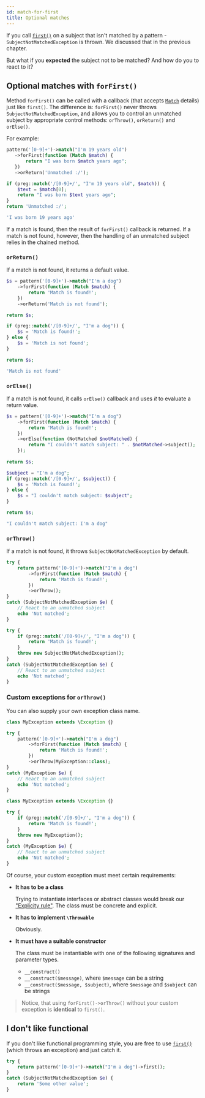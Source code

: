 ```yaml
---
id: match-for-first
title: Optional matches
---
```


If you call [`first()`](match-first.md) on a subject that isn't matched by a pattern - `SubjectNotMatchedException` is thrown. We discussed
that in the previous chapter. 

But what if you **expected** the subject not to be matched? And how do you to react to it? 

## Optional matches with `forFirst()`

Method `forFirst()` can be called with a callback (that accepts [`Match`](match-details.md) details) just like `first()`. The difference is:
`forFirst()` never throws `SubjectNotMatchedException`, and allows you to control an unmatched subject by appropriate 
control methods: `orThrow()`, `orReturn()` and `orElse()`.

For example:

<!--DOCUSAURUS_CODE_TABS-->
<!--T-Regx-->
```php
pattern('[0-9]+')->match("I'm 19 years old")
   ->forFirst(function (Match $match) {
       return "I was born $match years ago";
   })
   ->orReturn('Unmatched :/');
```
<!--PHP-->
```php
if (preg::match('/[0-9]+/', "I'm 19 years old", $match)) {
    $text = $match[0];
    return "I was born $text years ago";
}
return 'Unmatched :/';
```
<!--END_DOCUSAURUS_CODE_TABS-->
<!--T-Regx:{return-at(0)}-->
<!--Result-Value-->

```php
'I was born 19 years ago'
```

If a match is found, then the result of `forFirst()` callback is returned. If a match is not found, however, then the 
handling of an unmatched subject relies in the chained method.

### `orReturn()`

If a match is not found, it returns a default value.

<!--DOCUSAURUS_CODE_TABS-->
<!--T-Regx-->
```php
$s = pattern('[0-9]+')->match("I'm a dog")
    ->forFirst(function (Match $match) {
        return 'Match is found!';
    })
    ->orReturn('Match is not found');

return $s;
```
<!--PHP-->
```php
if (preg::match('/[0-9]+/', "I'm a dog")) {
    $s = 'Match is found!';
} else {
    $s = 'Match is not found';
}

return $s;
```
<!--END_DOCUSAURUS_CODE_TABS-->
<!--Result-Value-->

```php
'Match is not found'
```

### `orElse()`

If a match is not found, it calls `orElse()` callback and uses *it* to evaluate a return value.

<!--DOCUSAURUS_CODE_TABS-->
<!--T-Regx-->
```php
$s = pattern('[0-9]+')->match("I'm a dog")
    ->forFirst(function (Match $match) {
        return 'Match is found!';
    })
    ->orElse(function (NotMatched $notMatched) { 
        return "I couldn't match subject: " . $notMatched->subject();
    });
    
return $s;
```
<!--PHP-->
```php
$subject = "I'm a dog";
if (preg::match('/[0-9]+/', $subject)) {
    $s = 'Match is found!';
} else {
    $s = "I couldn't match subject: $subject";
}

return $s;
```
<!--END_DOCUSAURUS_CODE_TABS-->
<!--Result-Value-->

```php
"I couldn't match subject: I'm a dog"
```
### `orThrow()`

If a match is not found, it throws `SubjectNotMatchedException` by default.

<!--DOCUSAURUS_CODE_TABS-->
<!--T-Regx-->
```php
try {
    return pattern('[0-9]+')->match("I'm a dog")
        ->forFirst(function (Match $match) {
            return 'Match is found!';
        })
        ->orThrow();
}
catch (SubjectNotMatchedException $e) {
    // React to an unmatched subject
    echo 'Not matched';
}
```
<!--PHP-->
```php
try {
    if (preg::match('/[0-9]+/', "I'm a dog")) {
        return 'Match is found!';
    } 
    throw new SubjectNotMatchedException();
}
catch (SubjectNotMatchedException $e) {
    // React to an unmatched subject
    echo 'Not matched';
}
```
<!--END_DOCUSAURUS_CODE_TABS-->

### Custom exceptions for `orThrow()`

You can also supply your own exception class name.

<!--DOCUSAURUS_CODE_TABS-->
<!--T-Regx-->
```php
class MyException extends \Exception {}

try {
    pattern('[0-9]+')->match("I'm a dog")
        ->forFirst(function (Match $match) {
            return 'Match is found!';
        })
        ->orThrow(MyException::class);
}
catch (MyException $e) {
    // React to an unmatched subject
    echo 'Not matched';
}
```
<!--PHP-->
```php
class MyException extends \Exception {}

try {
    if (preg::match('/[0-9]+/', "I'm a dog")) {
        return 'Match is found!';
    } 
    throw new MyException();
}
catch (MyException $e) {
    // React to an unmatched subject
    echo 'Not matched';
}
```
<!--END_DOCUSAURUS_CODE_TABS-->

Of course, your custom exception must meet certain requirements:

- **It has to be a class**
  
  Trying to instantiate interfaces or abstract classes would break our ["Explicity rule"](whats-the-point#t-regx-to-the-rescue). 
  The class must be concrete and explicit.

- **It has to implement `\Throwable`**
  
  Obviously.

- **It must have a suitable constructor**

  The class must be instantiable with one of the following signatures and parameter types.

   - `__construct()`
   - `__construct($message)`, where `$message` can be a string
   - `__construct($message, $subject)`, where `$message` and `$subject` can be strings

> Notice, that using `forFirst()->orThrow()` without your custom exception is **identical** to `first()`.

## I don't like functional

If you don't like functional programming style, you are free to use [`first()`](match-first.md) (which throws an exception) 
and just catch it.

```php
try {
    return pattern('[0-9]+')->match("I'm a dog")->first();
}
catch (SubjectNotMatchedException $e) {
    return 'Some other value';
}
```
